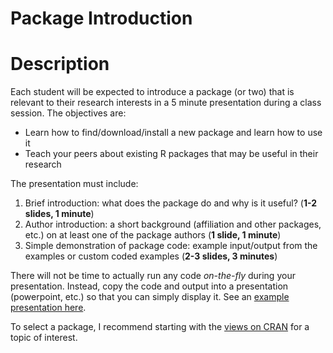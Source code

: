 # Package Introduction

# Description

Each student will be expected to introduce a package (or two) that is relevant to their research interests in a 5 minute presentation during a class session.  The objectives are:

* Learn how to find/download/install a new package and learn how to use it
* Teach your peers about existing R packages that may be useful in their research

The presentation must include:

1. Brief introduction: what does the package do and why is it useful? (**1-2 slides, 1 minute**)
2. Author introduction: a short background (affiliation and other packages, etc.) on at least one of the package authors (**1 slide, 1 minute**)
2. Simple demonstration of package code: example input/output from the examples or custom coded examples (**2-3 slides, 3 minutes**)

There will not be time to actually run any code *on-the-fly* during your presentation.  Instead, copy the code and output into a presentation (powerpoint, etc.) so that you can simply display it.  See an [example presentation here](assets/PackagePresentation.pptx).

To select a package, I recommend starting with the [views on CRAN](https://cran.r-project.org/web/views/) for a topic of interest.
